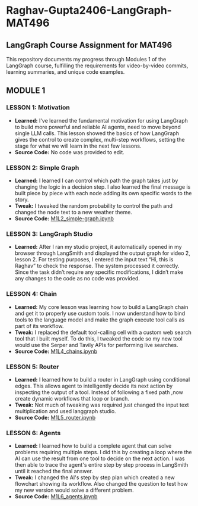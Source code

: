 # Raghav-Gupta2406-LangGraph-MAT496
## LangGraph Course Assignment for MAT496

This repository documents my progress through Modules 1 of the LangGraph course, fulfilling the requirements for video-by-video commits, learning summaries, and unique code examples.

## MODULE 1

### LESSON 1: Motivation
 - **Learned:** I've learned the fundamental motivation for using LangGraph to build more powerful and reliable AI agents, need to move beyond single LLM calls. This lesson showed the basics of how LangGraph gives the control to create complex, multi-step workflows, setting the stage for what we will learn in the next few lessons.
 - **Source Code:** No code was provided to edit.

 ### LESSON 2: Simple Graph
 - **Learned:** I learned I can control which path the graph takes just by changing the logic in a decision step. I also learned the final message is built piece by piece with each node adding its own specific words to the story.
 - **Tweak:** I tweaked the random probability to control the path and changed the node text to a new weather theme.
 - **Source Code:** [M1L2_simple-graph.ipynb](M1L2_simple-graph.ipynb)

 ### LESSON 3: LangGraph Studio
 - **Learned:** After I ran my studio project, it automatically opened in my browser through LangSmith and displayed the output graph for video 2, lesson 2. For testing purposes, I entered the input text “Hi, this is Raghav” to check the response. The system processed it correctly. Since the task didn’t require any specific modifications, I didn’t make any changes to the code as no code was provided.

 ### LESSON 4: Chain
 - **Learned:** My core lesson was learning how to build a LangGraph chain and get it to properly use custom tools. I now understand how to bind tools to the language model and make the graph execute tool calls as part of its workflow.
 - **Tweak:** I replaced the default tool-calling cell with a custom web search tool that I built myself. To do this, I tweaked the code so my new tool would use the Serper and Tavily APIs for performing live searches.
 - **Source Code:** [M1L4_chains.ipynb](M1L4_chains.ipynb)

 ### LESSON 5: Router
 - **Learned:** I learned how to build a router in LangGraph using conditional edges. This allows agent to intelligently decide its next action by inspecting the output of a tool. Instead of following a fixed path ,now create dynamic workflows that loop or branch.
 - **Tweak:** Not much of tweaking was required just changed the input text multiplication and used langgraph studio.
 - **Source Code:** [M1L5_router.ipynb](M1L5_router.ipynb)

 ### LESSON 6: Agents
 - **Learned:** I learned how to build a complete agent that can solve problems requiring multiple steps. I did this by creating a loop where the AI can use the result from one tool to decide on the next action. I was then able to trace the agent's entire step by step process in LangSmith until it reached the final answer.
 - **Tweak:** I changed the AI's step by step plan which created a new flowchart showing its workflow. Also changed the question to test how my new version would solve a different problem.
 - **Source Code:** [M1L6_agents.ipynb](M1L6_agents.ipynb)
